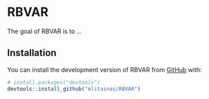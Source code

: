 
<!-- README.md is generated from README.Rmd. Please edit that file -->

# RBVAR

<!-- badges: start -->
<!-- badges: end -->

The goal of RBVAR is to …

## Installation

You can install the development version of RBVAR from
[GitHub](https://github.com/) with:

``` r
# install.packages("devtools")
devtools::install_github("mlitainas/RBVAR")
```